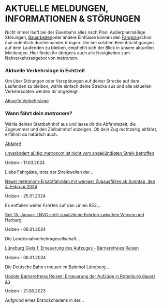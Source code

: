 AKTUELLE MELDUNGEN, INFORMATIONEN & STÖRUNGEN
==========

Nicht immer läuft bei der Eisenbahn alles nach Plan. Außerplanmäßige Störungen, [Bauarbeiten](https://www.der-metronom.de/fahrplan/baustellen-uebersicht/)oder andere Einflüsse können den [Fahrplan](https://www.der-metronom.de/fahrplan/regelfahrplan/)schon mal ordentlich durcheinander bringen. Um bei solchen Beeinträchtigungen auf dem Laufenden zu bleiben, empfiehlt sich der Blick in unsere aktuellen Meldungen. Hier findet ihr übrigens auch alle Neuigkeiten zum Nahverkehrsangebot von *metronom*.

### Aktuelle Verkehrslage in Echtzeit ###

Um über Störungen oder Verspätungen auf deiner Strecke auf dem Laufenden zu bleiben, wähle einfach deine Strecke aus und alle aktuellen Verkehrsdaten werden dir angezeigt.

[Aktuelle Verkehrslage](https://www.der-metronom.de/fahrplan/aktuelle-verkehrslage/)

### Wann fährt dein *metronom*? ###

Wähle deinen Startbahnhof aus und lasse dir die Abfahrtszeit, die Zugnummer und den Zielbahnhof anzeigen. Ob dein Zug rechtzeitig abfährt, erfährst du natürlich auch.

[Abfahrt!](https://www.der-metronom.de/fahrplan/wann-faehrt-mein-metronom/)

[unverändert gültig: metronom ist nicht vom angekündigten Streik betroffen](https://www.der-metronom.de/aktuell/kein-streik-bei-metronom/)

 Uelzen - 11.03.2024

Liebe Fahrgäste,
trotz der Streikwellen der...

[Neuer metronom-Ersatzfahrplan mit weniger Zugausfällen ab Sonntag, den 4. Februar 2024](https://www.der-metronom.de/aktuell/neuer-metronom-ersatzfahrplan-mit-weniger-zugausfaellen-ab-sonntag-den-4-februar-2024/)

 Uelzen - 25.01.2024

Es entfallen weiter Fahrten auf den Linien RE3,...

[Seit 15. Januar: LNVG stellt zusätzliche Fahrten zwischen Winsen und Harburg](https://www.der-metronom.de/aktuell/lnvg-stellt-zusaetzliche-fahrten-zwischen-winsen-und-harburg/)

 Uelzen - 08.01.2024

 Die Landesnahverkehrsgesellschaft...

[Lüneburg Gleis 1: Erneuerung des Aufzuges - Barrierefreies Reisen](https://www.der-metronom.de/aktuell/lueneburg-gleis-1-erneuerung-des-aufzuges-barrierefreies-reisen/)

 Uelzen - 08.01.2024

Die Deutsche Bahn erneuert im Bahnhof Lüneburg...

[Update Barrierefreies Reisen: Erneuerung der Aufzüge in Rotenburg dauert an](https://www.der-metronom.de/aktuell/erneuerung-der-aufzuege-in-rotenburg-barrierefreies-reisen/)

 Uelzen - 21.08.2023

Aufgrund eines Brandschadens in der...

